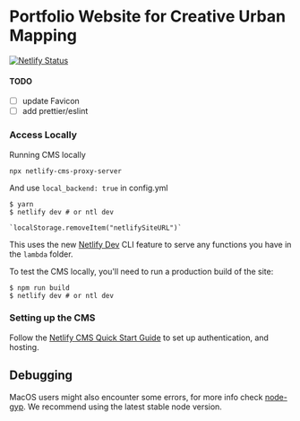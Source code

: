 # Portfolio Website for Creative Urban Mapping

[![Netlify Status](https://api.netlify.com/api/v1/badges/b654c94e-08a6-4b79-b443-7837581b1d8d/deploy-status)](https://app.netlify.com/sites/elated-heyrovsky-73d680/deploys)

#### TODO
- [ ] update Favicon
- [ ] add prettier/eslint
 
### Access Locally

Running CMS locally 

```npx netlify-cms-proxy-server```

And use `local_backend: true` in config.yml 

```
$ yarn
$ netlify dev # or ntl dev

`localStorage.removeItem("netlifySiteURL")`
```

This uses the new [Netlify Dev](https://www.netlify.com/products/dev/) CLI feature to serve any functions you have in the `lambda` folder.

To test the CMS locally, you'll need to run a production build of the site:

```
$ npm run build
$ netlify dev # or ntl dev
```

### Setting up the CMS

Follow the [Netlify CMS Quick Start Guide](https://www.netlifyccms.org/docs/quick-start/#authentication) to set up authentication, and hosting.

## Debugging

MacOS users might also encounter some errors, for more info check [node-gyp](https://github.com/nodejs/node-gyp). We recommend using the latest stable node version.
